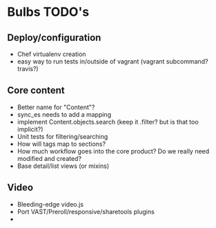 # Bulbs TODO's

## Deploy/configuration

 * Chef virtualenv creation
 * easy way to run tests in/outside of vagrant (vagrant subcommand? travis?)

## Core content

 * Better name for "Content"?
 * sync_es needs to add a mapping
 * implement Content.objects.search (keep it .filter? but is that too implicit?)
 * Unit tests for filtering/searching
 * How will tags map to sections?
 * How much workflow goes into the core product? Do we really need modified and created?
 * Base detail/list views (or mixins)

## Video

 * Bleeding-edge video.js
 * Port VAST/Preroll/responsive/sharetools plugins
 * 
